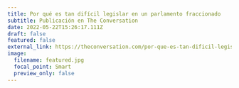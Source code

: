 ```yaml
---
title: Por qué es tan difícil legislar en un parlamento fraccionado
subtitle: Publicación en The Conversation
date: 2022-05-22T15:26:17.111Z
draft: false
featured: false
external_link: https://theconversation.com/por-que-es-tan-dificil-legislar-en-un-parlamento-fraccionado-181581
image:
  filename: featured.jpg
  focal_point: Smart
  preview_only: false
---
```

